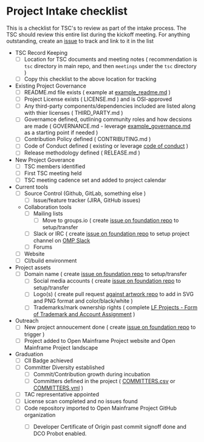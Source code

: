 # Project Intake checklist

This is a checklist for TSC's to review as part of the intake process. The TSC should review this entire list during the kickoff meeting. For anything outstanding, create an [issue](../issues) to track and link to it in the list

- TSC Record Keeping
  - [ ] Location for TSC documents and meeting notes ( recommendation is ```tsc``` directory in main repo, and then ```meetings``` under the ```tsc``` directory )
  - [ ] Copy this checklist to the above location for tracking
- Existing Project Governance
  - [ ] README.md file exists ( example at [example_readme.md](example_readme.md) )
  - [ ] Project License exists ( LICENSE.md ) and is OSI-approved
  - [ ] Any third-party components/dependencies included are listed along with thier licenses ( THIRD_PARTY.md )
  - [ ] Governamce defined, outlining community roles and how decsions are made ( GOVERNANCE.md - leverage [example_governance.md](example_governance.md) as a starting point if needed )
  - [ ] Contribution Policy defined ( CONTRIBUTING.md )
  - [ ] Code of Conduct defined ( existing or leverage [code of conduct](code_of_conduct.md) )
  - [ ] Release methodology defined ( RELEASE.md )
- New Project Goverance
  - [ ] TSC members identified
  - [ ] First TSC meeting held
  - [ ] TSC meeting cadence set and added to project calendar
- Current tools
  - [ ] Source Control (Github, GitLab, something else )	
	- [ ] Issue/feature tracker (JIRA, GitHub issues)	
  - Collaboration tools 
    - [ ] Mailing lists
      - [ ] Move to groups.io ( create [issue on foundation repo] to setup/transfer
    - [ ] Slack or IRC ( create [issue on foundation repo] to setup project channel on [OMP Slack](https://slack.openmainframeproject.org)
    - [ ] Forums
  - [ ] Website
  - [ ] CI/build environment	
- Project assets
  - [ ] Domain name	( create [issue on foundation repo] to setup/transfer
	- [ ] Social media accounts	( create [issue on foundation repo] to setup/transfer
	- [ ] Logo(s)	( create pull request [against artwork repo](https://github.com/openmainframeproject/artwork) to add in SVG and PNG format and color/black/white )
	- [ ] Trademarks/mark ownership rights ( complete [LF Projects - Form of Trademark and Account Assignment](lf_projects_trademark_assignment.md) )
- Outreach
  - [ ] New project annoucement done ( create [issue on foundation repo] to trigger )
  - [ ] Project added to Open Mainframe Project website and Open Mainframe Project landscape
- Graduation
  - [ ] CII Badge	achieved
  - [ ] Committer Diversity	established
	- [ ] Commit/Contribution growth during incubation
	- [ ] Committers defined in the project	( [COMMITTERS.csv](COMMITTERS.csv) or [COMMITTERS.yml](COMMITTERS.yml) )
  - [ ] TAC representative appointed
  - [ ]	License scan completed and no issues found
  - [ ] Code repository imported to Open Mainframe Project GitHub organization
    - [ ] Developer Certificate of Origin past commit signoff done and DCO Probot enabled.


[issue on foundation repo]: https://github.com/openmainframeproject/foundation/issues/new/choose
